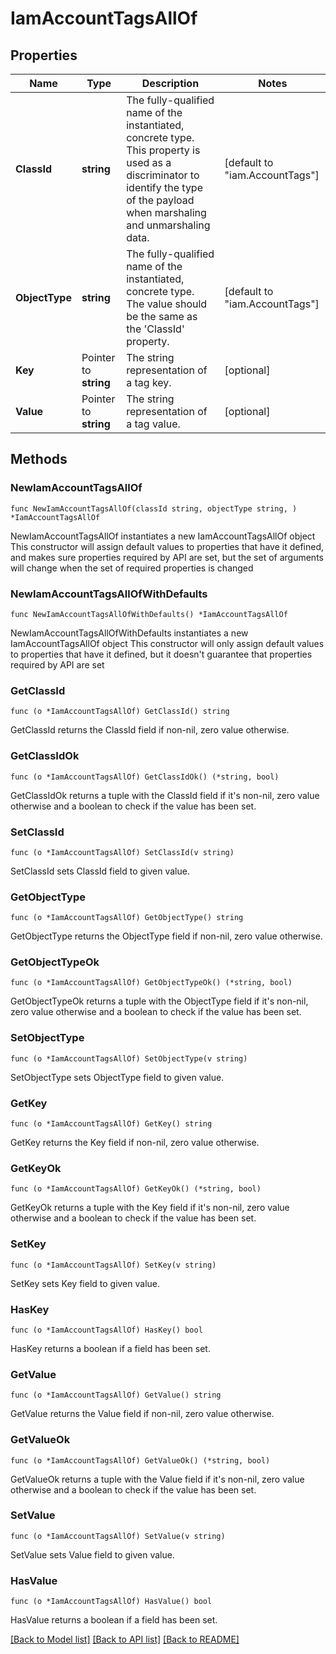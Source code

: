 # IamAccountTagsAllOf

## Properties

Name | Type | Description | Notes
------------ | ------------- | ------------- | -------------
**ClassId** | **string** | The fully-qualified name of the instantiated, concrete type. This property is used as a discriminator to identify the type of the payload when marshaling and unmarshaling data. | [default to "iam.AccountTags"]
**ObjectType** | **string** | The fully-qualified name of the instantiated, concrete type. The value should be the same as the &#39;ClassId&#39; property. | [default to "iam.AccountTags"]
**Key** | Pointer to **string** | The string representation of a tag key. | [optional] 
**Value** | Pointer to **string** | The string representation of a tag value. | [optional] 

## Methods

### NewIamAccountTagsAllOf

`func NewIamAccountTagsAllOf(classId string, objectType string, ) *IamAccountTagsAllOf`

NewIamAccountTagsAllOf instantiates a new IamAccountTagsAllOf object
This constructor will assign default values to properties that have it defined,
and makes sure properties required by API are set, but the set of arguments
will change when the set of required properties is changed

### NewIamAccountTagsAllOfWithDefaults

`func NewIamAccountTagsAllOfWithDefaults() *IamAccountTagsAllOf`

NewIamAccountTagsAllOfWithDefaults instantiates a new IamAccountTagsAllOf object
This constructor will only assign default values to properties that have it defined,
but it doesn't guarantee that properties required by API are set

### GetClassId

`func (o *IamAccountTagsAllOf) GetClassId() string`

GetClassId returns the ClassId field if non-nil, zero value otherwise.

### GetClassIdOk

`func (o *IamAccountTagsAllOf) GetClassIdOk() (*string, bool)`

GetClassIdOk returns a tuple with the ClassId field if it's non-nil, zero value otherwise
and a boolean to check if the value has been set.

### SetClassId

`func (o *IamAccountTagsAllOf) SetClassId(v string)`

SetClassId sets ClassId field to given value.


### GetObjectType

`func (o *IamAccountTagsAllOf) GetObjectType() string`

GetObjectType returns the ObjectType field if non-nil, zero value otherwise.

### GetObjectTypeOk

`func (o *IamAccountTagsAllOf) GetObjectTypeOk() (*string, bool)`

GetObjectTypeOk returns a tuple with the ObjectType field if it's non-nil, zero value otherwise
and a boolean to check if the value has been set.

### SetObjectType

`func (o *IamAccountTagsAllOf) SetObjectType(v string)`

SetObjectType sets ObjectType field to given value.


### GetKey

`func (o *IamAccountTagsAllOf) GetKey() string`

GetKey returns the Key field if non-nil, zero value otherwise.

### GetKeyOk

`func (o *IamAccountTagsAllOf) GetKeyOk() (*string, bool)`

GetKeyOk returns a tuple with the Key field if it's non-nil, zero value otherwise
and a boolean to check if the value has been set.

### SetKey

`func (o *IamAccountTagsAllOf) SetKey(v string)`

SetKey sets Key field to given value.

### HasKey

`func (o *IamAccountTagsAllOf) HasKey() bool`

HasKey returns a boolean if a field has been set.

### GetValue

`func (o *IamAccountTagsAllOf) GetValue() string`

GetValue returns the Value field if non-nil, zero value otherwise.

### GetValueOk

`func (o *IamAccountTagsAllOf) GetValueOk() (*string, bool)`

GetValueOk returns a tuple with the Value field if it's non-nil, zero value otherwise
and a boolean to check if the value has been set.

### SetValue

`func (o *IamAccountTagsAllOf) SetValue(v string)`

SetValue sets Value field to given value.

### HasValue

`func (o *IamAccountTagsAllOf) HasValue() bool`

HasValue returns a boolean if a field has been set.


[[Back to Model list]](../README.md#documentation-for-models) [[Back to API list]](../README.md#documentation-for-api-endpoints) [[Back to README]](../README.md)


